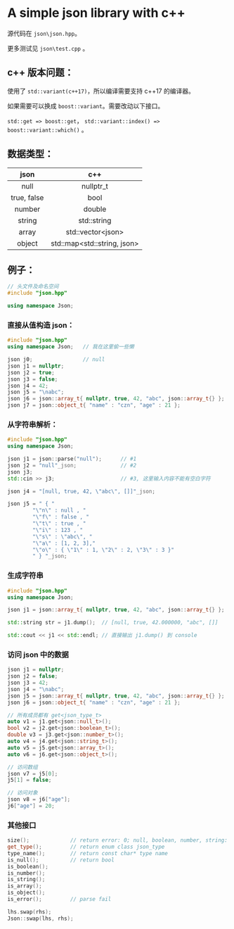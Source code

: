 # A simple json library with c++

源代码在 `json\json.hpp`。

更多测试见 `json\test.cpp` 。

## c++ 版本问题：

使用了 `std::variant(c++17)`，所以编译需要支持 c++17 的编译器。

如果需要可以换成 `boost::variant`。需要改动以下接口。

`std::get => boost::get`， `std::variant::index() => boost::variant::which()` 。



## 数据类型：

|    json     |             c++              |
| :---------: | :--------------------------: |
|    null     |          nullptr_t           |
| true, false |             bool             |
|   number    |            double            |
|   string    |         std::string          |
|    array    |     std::vector\<json\>      |
|   object    | std::map\<std::string, json> |





## 例子：

```c++
// 头文件及命名空间
#include "json.hpp"

using namespace Json;
```



### 直接从值构造 json：

```c++
#include "json.hpp"
using namespace Json;	// 我在这里偷一些懒

json j0; 				// null
json j1 = nullptr;
json j2 = true;
json j3 = false;
json j4 = 42;
json j5 = "\nabc";
json j6 = json::array_t{ nullptr, true, 42, "abc", json::array_t{} };
json j7 = json::object_t{ "name" : "czn", "age" : 21 };
```



### 从字符串解析：

```c++
#include "json.hpp"
using namespace Json;

json j1 = json::parse("null");		// #1
json j2 = "null"_json;				// #2
json j3;
std::cin >> j3;						// #3, 这里输入内容不能有空白字符

json j4 = "[null, true, 42, \"abc\", []]"_json;

json j5 = " { "
        "\"n\" : null , "
        "\"f\" : false , "
        "\"t\" : true , "
        "\"i\" : 123 , "
        "\"s\" : \"abc\", "
        "\"a\" : [1, 2, 3],"
        "\"o\" : { \"1\" : 1, \"2\" : 2, \"3\" : 3 }"
        " } "_json;
```



### 生成字符串

```c++
#include "json.hpp"
using namespace Json;

json j1 = json::array_t{ nullptr, true, 42, "abc", json::array_t{} };

std::string str = j1.dump();  // [null, true, 42.000000, "abc", []]

std::cout << j1 << std::endl; // 直接输出 j1.dump() 到 console

```



### 访问 json 中的数据

```c++
json j1 = nullptr;
json j2 = false;
json j3 = 42;
json j4 = "\nabc";
json j5 = json::array_t{ nullptr, true, 42, "abc", json::array_t{} };
json j6 = json::object_t{ "name" : "czn", "age" : 21 };

// 所有成员都有 get<json_type_t>
auto v1 = j1.get<json::null_t>();
bool v2 = j2.get<json::boolean_t>();
double v3 = j3.get<json::number_t>();
auto v4 = j4.get<json::string_t>();
auto v5 = j5.get<json::array_t>();
auto v6 = j6.get<json::object_t>();

// 访问数组
json v7 = j5[0];
j5[1] = false;

// 访问对象
json v8 = j6["age"];
j6["age"] = 20;
```



### 其他接口

```c++
size();				// return error: 0; null, boolean, number, string: 1; array, object: n;
get_type();			// return enum class json_type
type_name();		// return const char* type name
is_null();			// return bool
is_boolean();
is_number();
is_string();
is_array();
is_object();
is_error();			// parse fail

lhs.swap(rhs);
Json::swap(lhs, rhs);
```

